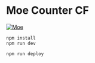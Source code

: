 # Moe Counter CF

[![Moe](http://count.ahwa.cc/SunDoge:moe-counter-cf)](https://github.com/SunDoge/moe-counter-cf)


```
npm install
npm run dev
```

```
npm run deploy
```
